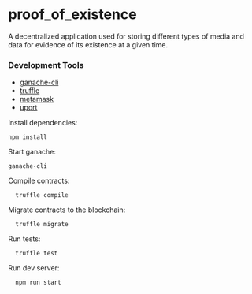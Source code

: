 # proof_of_existence
A decentralized application used for storing different types of media and data for evidence of its existence at a given time.
### Development Tools ###
  * [ganache-cli](https://github.com/trufflesuite/ganache-cli)
  * [truffle](https://github.com/trufflesuite/truffle)
  * [metamask](https://metamask.io/)
  * [uport](https://www.uport.me/)


Install dependencies:
  ```shell
  npm install
  ```
  
Start ganache:
  ```shell
  ganache-cli
  ```
Compile contracts:
```shell
  truffle compile
```

Migrate contracts to the blockchain:
```shell
  truffle migrate
```

Run tests:
```shell
  truffle test
```

Run dev server:
```shell
  npm run start
```
